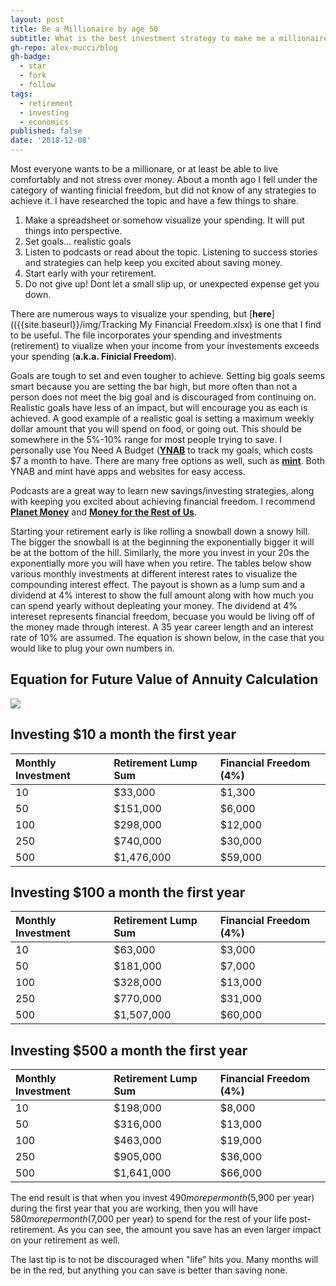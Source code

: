 ```yaml
---
layout: post
title: Be a Millionaire by age 50
subtitle: What is the best investment strategy to make me a millionaire?
gh-repo: alex-mucci/blog
gh-badge:
  - star
  - fork
  - follow
tags:
  - retirement
  - investing
  - economics
published: false
date: '2018-12-08'
---
```


  Most everyone wants to be a millionare, or at least be able to live comfortably and not stress over money. About a month ago I fell under the category of wanting finicial freedom, but did not know of any strategies to achieve it. I have researched the topic and have a few things to share.

1) Make a spreadsheet or somehow visualize your spending. It will put things into perspective. 
2) Set goals... realistic goals
3) Listen to podcasts or read about the topic. Listening to success stories and strategies can help keep you excited about saving money.
4) Start early with your retirement.
5) Do not give up! Dont let a small slip up, or unexpected expense get you down.

  There are numerous ways to visualize your spending, but [**here**](({{site.baseurl}}/img/Tracking My Financial Freedom.xlsx) is one that I find to be useful. The file incorporates your spending and investments (retirement) to viualize when your income from your investements exceeds your spending (**a.k.a. Finicial Freedom**). 

  Goals are tough to set and even tougher to achieve. Setting big goals seems smart because you are setting the bar high, but more often than not a person does not meet the big goal and is discouraged from continuing on. Realistic goals have less of an impact, but will encourage you as each is achieved. A good example of a realistic goal is setting a maximum weekly dollar amount that you will spend on food, or going out. This should be somewhere in the 5%-10% range for most people trying to save. I personally use You Need A Budget ([**YNAB**](https://www.youneedabudget.com/) to track my goals, which costs $7 a month to have. There are many free options as well, such as [**mint**](https://www.mint.com/). Both YNAB and mint have apps and websites for easy access. 

  Podcasts are a great way to learn new savings/investing strategies, along with keeping you excited about achieving financial freedom. I recommend [**Planet Money**](https://www.npr.org/podcasts/510289/planet-money) and [**Money for the Rest of Us**](https://moneyfortherestofus.com/episodes/). 

  Starting your retirement early is like rolling a snowball down a snowy hill. The bigger the snowball is at the beginning the exponentially bigger it will be at the bottom of the hill. Similarly, the more you invest in your 20s the exponentially more you will have when you retire. The tables below show various monthly investments at different interest rates to visualize the compounding interest effect. The payout is shown as a lump sum and a dividend at 4% interest to show the full amount along with how much you can spend yearly without depleating your money. The dividend at 4% intereset represents financial freedom, becuase you would be living off of the money made through interest. A 35 year career length and an interest rate of 10% are assumed. The equation is shown below, in the case that you would like to plug your own numbers in. 

## Equation for Future Value of Annuity Calculation
![]({{site.baseurl}}/annuity_calculation.JPG)
  

## Investing $10 a month the first year
| Monthly Investment | Retirement Lump Sum | Financial Freedom (4%) |
| :------ |:--- | :--- |
| 10 | $33,000 | $1,300 |
| 50 | $151,000 | $6,000 |
| 100 | $298,000 | $12,000 |
| 250 | $740,000 | $30,000 |
| 500 | $1,476,000 | $59,000 |


## Investing $100 a month the first year
| Monthly Investment | Retirement Lump Sum | Financial Freedom (4%) |
| :------ |:--- | :--- |
| 10 | $63,000 | $3,000 |
| 50 | $181,000 | $7,000 |
| 100 | $328,000 | $13,000 |
| 250 | $770,000 | $31,000 |
| 500 | $1,507,000 | $60,000 |

## Investing $500 a month the first year
| Monthly Investment | Retirement Lump Sum | Financial Freedom (4%) |
| :------ |:--- | :--- |
| 10 | $198,000 | $8,000 |
| 50 | $316,000 | $13,000 |
| 100 | $463,000 | $19,000 |
| 250 | $905,000 | $36,000 |
| 500 | $1,641,000 | $66,000 |

The end result is that when you invest $490 more per month ($5,900 per year) during the first year that you are working, then you will have $580 more per month ($7,000 per year) to spend for the rest of your life post-retirement. As you can see, the amount you save has an even larger impact on your retirement as well.

The last tip is to not be discouraged when "life" hits you. Many months will be in the red, but anything you can save is better than saving none. 





